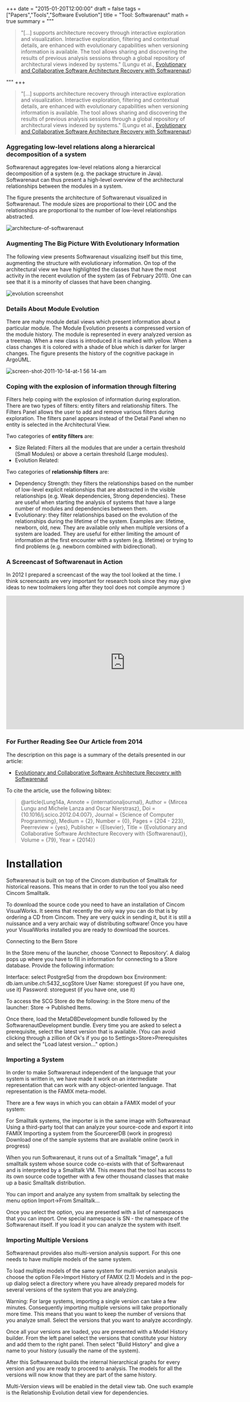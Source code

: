 +++
date = "2015-01-20T12:00:00"
draft = false
tags = ["Papers","Tools","Software Evolution"]
title = "Tool: Softwarenaut"
math = true
summary = """
> "[...] supports architecture recovery through interactive exploration and visualization. Interactive exploration, filtering and contextual details, are enhanced with evolutionary capabilities when versioning information is available. The tool allows sharing and discovering the results of previous analysis sessions through a global repository of architectural views indexed by systems." (Lungu et al., [Evolutionary and Collaborative Software Architecture Recovery with Softwarenaut](http://scg.unibe.ch/scgbib?query=Lung14a&display=abstract))

"""
+++

> "[...] supports architecture recovery through interactive exploration and visualization. Interactive exploration, filtering and contextual details, are enhanced with evolutionary capabilities when versioning information is available. The tool allows sharing and discovering the results of previous analysis sessions through a global repository of architectural views indexed by systems." (Lungu et al., [Evolutionary and Collaborative Software Architecture Recovery with Softwarenaut](http://scg.unibe.ch/scgbib?query=Lung14a&display=abstract))

### Aggregating low-level relations along a hierarcical decomposition of a system
Softwarenaut aggregates low-level relations along a hierarcical decomposition of a system (e.g. the package structure in Java). Softwarenaut can thus present a high-level overview of the architectural relationships between the modules in a system. 

The figure presents the architecture of Softwarenaut visualized in Softwarenaut. The module sizes are proportional to their LOC and the relationships are proportional to the number of low-level relationships abstracted.

![architecture-of-softwarenaut](https://cloud.githubusercontent.com/assets/464519/21022444/eb463a12-bd7c-11e6-9a37-f6925f371eff.png)


### Augmenting The Big Picture With Evolutionary Information
The following view presents Softwarenaut visualizing itself but this time, augmenting the structure with evolutionary information. On top of the architectural view we have highlighted the classes that have the most activity in the recent evolution of the system (as of February 2011). One can see that it is a minority of classes that have been changing. 

![evolution screenshot](https://cloud.githubusercontent.com/assets/464519/21022349/9ec2f748-bd7c-11e6-87ad-29c5332caba9.png)


<!-- ### Details About Relationship Evolution

The following figure presents the evolution filmstrip for the relationship between the uml and kernel modules in ArgoUML between 2003 and 2007. Inheritance relationships are represented with red and invocation relationships are represented with black. One can see that in 2004 a reverse dependency was introduced between kernel and uml and it remained in the system until its latest analyzed version

![screen-shot-2011-10-10-at-5 27 36-pm](https://cloud.githubusercontent.com/assets/464519/21023545/4c41a97e-bd81-11e6-81b1-fb038bd3b156.png)
 -->
### Details About Module Evolution
There are mahy module detail views which present information about a particular module. The Module Evolution presents a compressed version of the module history. The module is represented in every analyzed version as a treemap. When a new class is introduced it is marked with yellow. When a class changes it is colored with a shade of blue which is darker for larger changes. The figure presents the history of the cognitive package in ArgoUML.

![screen-shot-2011-10-14-at-1 56 14-am](https://cloud.githubusercontent.com/assets/464519/21023626/9cffc058-bd81-11e6-906f-4f62c440717a.png)

### Coping with the explosion of information through filtering

Filters help coping with the explosion of information during exploration. There are two types of filters: entity filters and relationship filters. The Filters Panel allows the user to add and remove various filters during exploration. The filters panel appears instead of the Detail Panel when no entity is selected in the Architectural View.

Two categories of **entity filters** are:

- Size Related: Filters all the modules that are under a certain threshold (Small Modules) or above a certain threshold (Large modules).
- Evolution Related:

Two categories of **relationship filters** are:

- Dependency Strength: they filters the relationships based on the number of low-level explicit relationships that are abstracted in the visible relationships (e.g. Weak dependencies, Strong dependencies). These are useful when starting the analysis of systems that have a large number of modules and dependencies between them.
- Evolutionary: they filter relationships based on the evolution of the relationships during the lifetime of the system. Examples are: lifetime, newborn, old, new. They are available only when multiple versions of a system are loaded. They are useful for either limiting the amount of information at the first encounter with a system (e.g. lifetime) or trying to find problems (e.g. newborn combined with bidirectional).


### A Screencast of Softwarenaut in Action
In 2012 I prepared a screencast of the way the 
tool looked at the time. I think screencasts are very important
for research tools since they may give ideas to new toolmakers
long after they tool does not compile anymore :)


<iframe src="https://player.vimeo.com/video/62767181" width="640" height="360" frameborder="0" webkitallowfullscreen mozallowfullscreen allowfullscreen></iframe>


### For Further Reading See Our Article from 2014

The description on this page is a summary of the details presented in our article: 

- [Evolutionary and Collaborative Software Architecture Recovery with Softwarenaut](http://scg.unibe.ch/archive/papers/Lung14a.pdf)

To cite the article, use the following bibtex: 

> @article{Lung14a,
	Annote = {internationaljournal},
	Author = {Mircea Lungu and Michele Lanza and Oscar Nierstrasz},
	Doi = {10.1016/j.scico.2012.04.007},
	Journal = {Science of Computer Programming},
	Medium = {2},
	Number = {0},
	Pages = {204 - 223},
	Peerreview = {yes},
	Publisher = {Elsevier},
	Title = {Evolutionary and Collaborative Software Architecture Recovery with {Softwarenaut}},
	Volume = {79},
	Year = {2014}}


# Installation

Softwarenaut is built on top of the Cincom distribution of Smalltalk for historical reasons. This means that in order to run the tool you also need Cincom Smalltalk. 

To download the source code you need to have an installation of Cincom VisualWorks. It seems that recently the only way you can do that is by ordering a CD from Cincom. They are very quick in sending it, but it is still a nuissance and a very archaic way of distributing software! Once you have your VisualWorks installed you are ready to download the sources.

Connecting to the Bern Store

In the Store menu of the launcher, choose ’Connect to Repository’. A dialog pops up where you have to fill in information for connecting to a Store database. Provide the following information:

Interface: select PostgreSql from the dropdown box
Environment: db.iam.unibe.ch:5432_scgStore
User Name: storeguest (if you have one, use it)
Password: storeguest (if you have one, use it)

To access the SCG Store do the following: in the Store menu of the launcher: Store -> Published Items.

Once there, load the MetaDBDevelopment bundle followed by the SoftwarenautDevelopment bundle. Every time you are asked to select a prerequisite, select the latest version that is available. (You can avoid clicking through a zillion of Ok's if you go to Settings>Store>Prerequisites and select the "Load latest version..." option.)

### Importing a System

In order to make Softwarenaut independent of the language that your system is written in, we have made it work on an intermediate representation that can work with any object-oriented language. That representation is the FAMIX meta-model.

There are a few ways in which you can obtain a FAMIX model of your system:

For Smalltalk systems, the importer is in the same image with Softwarenaut
Using a third-party tool that can analyze your source-code and export it into FAMIX
Importing a system from the SourcererDB (work in progress)
Download one of the sample systems that are available online (work in progress)

When you run Softwarenaut, it runs out of a Smalltalk "image", a full smalltalk system whose source code co-exists with that of Softwarenaut and is interpreted by a Smalltalk VM. This means that the tool has access to its own source code together with a few other thousand classes that make up a basic Smalltalk distribution.

You can import and analyze any system from smalltalk by selecting the menu option Import->From Smalltalk...

Once you select the option, you are presented with a list of namespaces that you can import. One special namespace is SN - the namespace of the Softwarenaut itself. If you load it you can analyze the system with itself.

### Importing Multiple Versions

Softwarenaut provides also multi-version analysis support. For this one needs to have multiple models of the same system.

To load multiple models of the same system for multi-version analysis choose the option File>Import History of FAMIX (2.1) Models and in the pop-up dialog select a directory where you have already prepared models for several versions of the system that you are analyzing.

Warning: For large systems, importing a single version can take a few minutes. Consequently importing multiple versions will take proportionally more time. This means that you want to keep the number of versions that you analyze small. Select the versions that you want to analyze accordingly.

Once all your versions are loaded, you are presented with a Model History builder. From the left panel select the versions that constitute your history and add them to the right panel. Then select "Build History" and give a name to your history (usually the name of the system).

After this Softwarenaut builds the internal hierarchical graphs for every version and you are ready to proceed to analysis. The models for all the versions will now know that they are part of the same history.

Multi-Version views will be enabled in the detail view tab. One such example is the Relationship Evolution detail view for dependencies.
